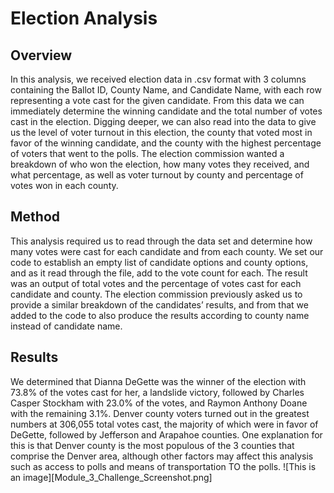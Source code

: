 # Election Analysis
## Overview
In this analysis, we received election data in .csv format with 3 columns containing the Ballot ID, County Name, and Candidate Name, with each row representing a vote cast for the given candidate. From this data we can immediately determine the winning candidate and the total number of votes cast in the election. Digging deeper, we can also read into the data to give us the level of voter turnout in this election,  the county that voted most in favor of the winning candidate, and the county with the highest percentage of voters that went to the polls. The election commission wanted a breakdown of who won the election, how many votes they received, and what percentage, as well as voter turnout by county and percentage of votes won in each county. 

## Method
This analysis required us to read through the data set and determine how many votes were cast for each candidate and from each county. We set our code to establish an empty list of candidate options and county options, and as it read through the file, add to the vote count for each. The result was an output of total votes and the percentage of votes cast for each candidate and county. The election commission previously asked us to provide a similar breakdown of the candidates’ results, and from that we added to the code to also produce the results according to county name instead of candidate name. 

## Results
We determined that Dianna DeGette was the winner of the election with 73.8% of the votes cast for her, a landslide victory, followed by Charles Casper Stockham with 23.0% of the votes, and Raymon Anthony Doane with the remaining 3.1%. 
Denver county voters turned out in the greatest numbers at 306,055 total votes cast, the majority of which were in favor of DeGette, followed by Jefferson and Arapahoe counties. One explanation for this is that Denver county is the most populous of the 3 counties that comprise the Denver area, although other factors may affect this analysis such as access to polls and means of transportation TO the polls. 
![This is an image][Module_3_Challenge_Screenshot.png]
